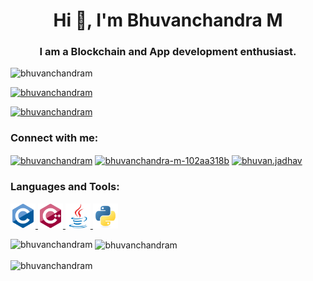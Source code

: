 <h1 align="center">Hi 👋, I'm Bhuvanchandra M</h1>
<h3 align="center">I am a Blockchain and App development enthusiast.</h3>

<p align="left"> <img src="https://komarev.com/ghpvc/?username=bhuvanchandram&label=Profile%20views&color=0e75b6&style=flat" alt="bhuvanchandram" /> </p>

<p align="left"> <a href="https://github.com/ryo-ma/github-profile-trophy"><img src="https://github-profile-trophy.vercel.app/?username=bhuvanchandram" alt="bhuvanchandram" /></a> </p>

<p align="left"> <a href="https://twitter.com/bhuvanchandram" target="blank"><img src="https://img.shields.io/twitter/follow/bhuvanchandram?logo=twitter&style=for-the-badge" alt="bhuvanchandram" /></a> </p>

<h3 align="left">Connect with me:</h3>
<p align="left">
<a href="https://twitter.com/bhuvanchandram" target="blank"><img align="center" src="https://raw.githubusercontent.com/rahuldkjain/github-profile-readme-generator/master/src/images/icons/Social/twitter.svg" alt="bhuvanchandram" height="30" width="40" /></a>
<a href="https://linkedin.com/in/bhuvanchandra-m-102aa318b" target="blank"><img align="center" src="https://raw.githubusercontent.com/rahuldkjain/github-profile-readme-generator/master/src/images/icons/Social/linked-in-alt.svg" alt="bhuvanchandra-m-102aa318b" height="30" width="40" /></a>
<a href="https://instagram.com/bhuvan.jadhav" target="blank"><img align="center" src="https://raw.githubusercontent.com/rahuldkjain/github-profile-readme-generator/master/src/images/icons/Social/instagram.svg" alt="bhuvan.jadhav" height="30" width="40" /></a>
</p>

<h3 align="left">Languages and Tools:</h3>
<p align="left"> <a href="https://www.cprogramming.com/" target="_blank" rel="noreferrer"> <img src="https://raw.githubusercontent.com/devicons/devicon/master/icons/c/c-original.svg" alt="c" width="40" height="40"/> </a> <a href="https://www.w3schools.com/cpp/" target="_blank" rel="noreferrer"> <img src="https://raw.githubusercontent.com/devicons/devicon/master/icons/cplusplus/cplusplus-original.svg" alt="cplusplus" width="40" height="40"/> </a> <a href="https://www.java.com" target="_blank" rel="noreferrer"> <img src="https://raw.githubusercontent.com/devicons/devicon/master/icons/java/java-original.svg" alt="java" width="40" height="40"/> </a> <a href="https://www.python.org" target="_blank" rel="noreferrer"> <img src="https://raw.githubusercontent.com/devicons/devicon/master/icons/python/python-original.svg" alt="python" width="40" height="40"/> </a> </p>

<p><img align="left" src="https://github-readme-stats.vercel.app/api/top-langs?username=bhuvanchandram&show_icons=true&locale=en&layout=compact" alt="bhuvanchandram" /></p>

<p>&nbsp;<img align="center" src="https://github-readme-stats.vercel.app/api?username=bhuvanchandram&show_icons=true&locale=en" alt="bhuvanchandram" /></p>

<p><img align="center" src="https://github-readme-streak-stats.herokuapp.com/?user=bhuvanchandram&" alt="bhuvanchandram" /></p>
